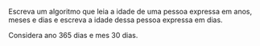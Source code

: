 Escreva um algoritmo que leia a idade de uma pessoa expressa em anos, meses e dias e escreva a idade dessa pessoa expressa em dias.

Considera ano 365 dias e mes 30 dias.
